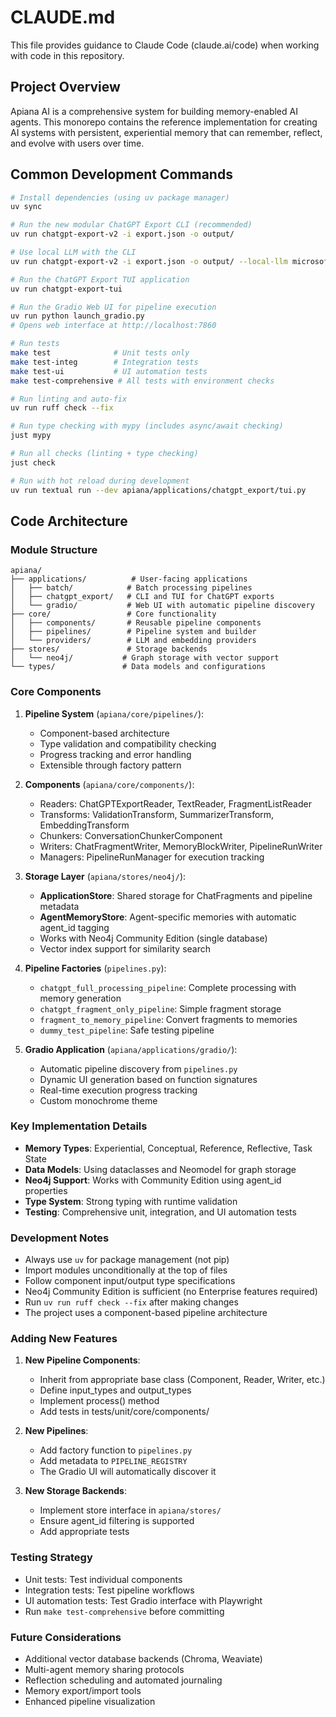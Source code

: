 # CLAUDE.md

This file provides guidance to Claude Code (claude.ai/code) when working with code in this repository.

## Project Overview

Apiana AI is a comprehensive system for building memory-enabled AI agents. This monorepo contains the reference implementation for creating AI systems with persistent, experiential memory that can remember, reflect, and evolve with users over time.

## Common Development Commands

```bash
# Install dependencies (using uv package manager)
uv sync

# Run the new modular ChatGPT Export CLI (recommended)
uv run chatgpt-export-v2 -i export.json -o output/

# Use local LLM with the CLI
uv run chatgpt-export-v2 -i export.json -o output/ --local-llm microsoft/DialoGPT-small --quantize-4bit

# Run the ChatGPT Export TUI application
uv run chatgpt-export-tui

# Run the Gradio Web UI for pipeline execution
uv run python launch_gradio.py
# Opens web interface at http://localhost:7860

# Run tests
make test              # Unit tests only
make test-integ        # Integration tests
make test-ui           # UI automation tests
make test-comprehensive # All tests with environment checks

# Run linting and auto-fix
uv run ruff check --fix

# Run type checking with mypy (includes async/await checking)
just mypy

# Run all checks (linting + type checking)
just check

# Run with hot reload during development
uv run textual run --dev apiana/applications/chatgpt_export/tui.py
```

## Code Architecture

### Module Structure

```
apiana/
├── applications/          # User-facing applications
│   ├── batch/            # Batch processing pipelines
│   ├── chatgpt_export/   # CLI and TUI for ChatGPT exports
│   └── gradio/           # Web UI with automatic pipeline discovery
├── core/                 # Core functionality
│   ├── components/       # Reusable pipeline components
│   ├── pipelines/        # Pipeline system and builder
│   └── providers/        # LLM and embedding providers
├── stores/               # Storage backends
│   └── neo4j/           # Graph storage with vector support
└── types/               # Data models and configurations
```

### Core Components

1. **Pipeline System** (`apiana/core/pipelines/`):
   - Component-based architecture
   - Type validation and compatibility checking
   - Progress tracking and error handling
   - Extensible through factory pattern

2. **Components** (`apiana/core/components/`):
   - Readers: ChatGPTExportReader, TextReader, FragmentListReader
   - Transforms: ValidationTransform, SummarizerTransform, EmbeddingTransform
   - Chunkers: ConversationChunkerComponent
   - Writers: ChatFragmentWriter, MemoryBlockWriter, PipelineRunWriter
   - Managers: PipelineRunManager for execution tracking

3. **Storage Layer** (`apiana/stores/neo4j/`):
   - **ApplicationStore**: Shared storage for ChatFragments and pipeline metadata
   - **AgentMemoryStore**: Agent-specific memories with automatic agent_id tagging
   - Works with Neo4j Community Edition (single database)
   - Vector index support for similarity search

4. **Pipeline Factories** (`pipelines.py`):
   - `chatgpt_full_processing_pipeline`: Complete processing with memory generation
   - `chatgpt_fragment_only_pipeline`: Simple fragment storage
   - `fragment_to_memory_pipeline`: Convert fragments to memories
   - `dummy_test_pipeline`: Safe testing pipeline

5. **Gradio Application** (`apiana/applications/gradio/`):
   - Automatic pipeline discovery from `pipelines.py`
   - Dynamic UI generation based on function signatures
   - Real-time execution progress tracking
   - Custom monochrome theme

### Key Implementation Details

- **Memory Types**: Experiential, Conceptual, Reference, Reflective, Task State
- **Data Models**: Using dataclasses and Neomodel for graph storage
- **Neo4j Support**: Works with Community Edition using agent_id properties
- **Type System**: Strong typing with runtime validation
- **Testing**: Comprehensive unit, integration, and UI automation tests

### Development Notes

- Always use `uv` for package management (not pip)
- Import modules unconditionally at the top of files
- Follow component input/output type specifications
- Neo4j Community Edition is sufficient (no Enterprise features required)
- Run `uv run ruff check --fix` after making changes
- The project uses a component-based pipeline architecture

### Adding New Features

1. **New Pipeline Components**:
   - Inherit from appropriate base class (Component, Reader, Writer, etc.)
   - Define input_types and output_types
   - Implement process() method
   - Add tests in tests/unit/core/components/

2. **New Pipelines**:
   - Add factory function to `pipelines.py`
   - Add metadata to `PIPELINE_REGISTRY`
   - The Gradio UI will automatically discover it

3. **New Storage Backends**:
   - Implement store interface in `apiana/stores/`
   - Ensure agent_id filtering is supported
   - Add appropriate tests

### Testing Strategy

- Unit tests: Test individual components
- Integration tests: Test pipeline workflows
- UI automation tests: Test Gradio interface with Playwright
- Run `make test-comprehensive` before committing

### Future Considerations

- Additional vector database backends (Chroma, Weaviate)
- Multi-agent memory sharing protocols
- Reflection scheduling and automated journaling
- Memory export/import tools
- Enhanced pipeline visualization